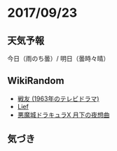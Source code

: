 # 2017/09/23

## 天気予報

今日（雨のち曇）/ 明日（曇時々晴）

## WikiRandom

* [戦友 (1963年のテレビドラマ)](https://ja.wikipedia.org/wiki/%E6%88%A6%E5%8F%8B_%281963%E5%B9%B4%E3%81%AE%E3%83%86%E3%83%AC%E3%83%93%E3%83%89%E3%83%A9%E3%83%9E%29)
* [Lief](https://ja.wikipedia.org/wiki/Lief)
* [悪魔城ドラキュラX 月下の夜想曲](https://ja.wikipedia.org/wiki/%E6%82%AA%E9%AD%94%E5%9F%8E%E3%83%89%E3%83%A9%E3%82%AD%E3%83%A5%E3%83%A9X_%E6%9C%88%E4%B8%8B%E3%81%AE%E5%A4%9C%E6%83%B3%E6%9B%B2)

## 気づき

